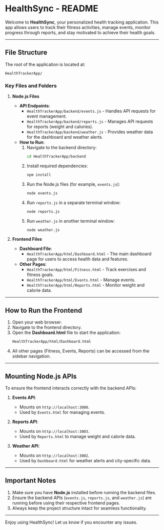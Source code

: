 # HealthSync - README

Welcome to **HealthSync**, your personalized health tracking application. This app allows users to track their fitness activities, manage events, monitor progress through reports, and stay motivated to achieve their health goals.

---

## File Structure

The root of the application is located at:

```
HealthTrackerApp/
```

### Key Files and Folders

1. **Node.js Files**
   - **API Endpoints**: 
     - `HealthTrackerApp/backend/events.js` - Handles API requests for event management.
     - `HealthTrackerApp/backend/reports.js` - Manages API requests for reports (weight and calories).
     - `HealthTrackerApp/backend/weather.js` - Provides weather data for the dashboard and weather alerts.
   - **How to Run**:
     1. Navigate to the backend directory:
        ```bash
        cd HealthTrackerApp/backend
        ```
     2. Install required dependencies:
        ```bash
        npm install
        ```
     3. Run the Node.js files (for example, `events.js`):
        ```bash
        node events.js
        ```
     4. Run `reports.js` in a separate terminal window:
        ```bash
        node reports.js
        ```
     5. Run `weather.js` in another terminal window:
        ```bash
        node weather.js
        ```

2. **Frontend Files**
   - **Dashboard File**:
     - `HealthTrackerApp/html/Dashboard.html` - The main dashboard page for users to access health data and features.
   - **Other Pages**:
     - `HealthTrackerApp/html/Fitness.html` - Track exercises and fitness goals.
     - `HealthTrackerApp/html/Events.html` - Manage events.
     - `HealthTrackerApp/html/Reports.html` - Monitor weight and calorie data.

---

## How to Run the Frontend

1. Open your web browser.
2. Navigate to the frontend directory.
3. Open the **Dashboard.html** file to start the application:
   ```bash
   HealthTrackerApp/html/Dashboard.html
   ```
4. All other pages (Fitness, Events, Reports) can be accessed from the sidebar navigation.

---

## Mounting Node.js APIs

To ensure the frontend interacts correctly with the backend APIs:

1. **Events API**:
   - Mounts on `http://localhost:3000`.
   - Used by `Events.html` for managing events.

2. **Reports API**:
   - Mounts on `http://localhost:3003`.
   - Used by `Reports.html` to manage weight and calorie data.

3. **Weather API**:
   - Mounts on `http://localhost:3002`.
   - Used by `Dashboard.html` for weather alerts and city-specific data.

---

## Important Notes

1. Make sure you have **Node.js** installed before running the backend files.
2. Ensure the backend APIs (`events.js`, `reports.js`, and `weather.js`) are running before using their respective frontend pages.
3. Always keep the project structure intact for seamless functionality.

---

Enjoy using HealthSync! Let us know if you encounter any issues.

